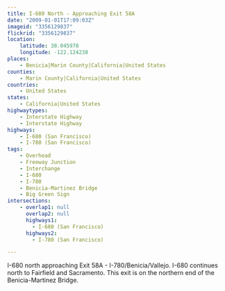 ```yaml
---
title: I-680 North - Approaching Exit 58A
date: "2009-01-01T17:09:03Z"
imageid: "3356129837"
flickrid: "3356129837"
location:
    latitude: 38.045978
    longitude: -122.124238
places:
    - Benicia|Marin County|California|United States
counties:
    - Marin County|California|United States
countries:
    - United States
states:
    - California|United States
highwaytypes:
    - Interstate Highway
    - Interstate Highway
highways:
    - I-680 (San Francisco)
    - I-780 (San Francisco)
tags:
    - Overhead
    - Freeway Junction
    - Interchange
    - I-680
    - I-780
    - Benicia-Martinez Bridge
    - Big Green Sign
intersections:
    - overlap1: null
      overlap2: null
      highways1:
        - I-680 (San Francisco)
      highways2:
        - I-780 (San Francisco)

---
```

I-680 north approaching Exit 58A - I-780/Benicia/Vallejo. I-680 continues north to Fairfield and Sacramento. This exit is on the northern end of the Benicia-Martinez Bridge.